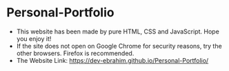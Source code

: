 # Personal-Portfolio
+ This website has been made by pure HTML, CSS and JavaScript. Hope you enjoy it!
+ If the site does not open on Google Chrome for security reasons, try the other browsers. Firefox is recommended.
+ The Website Link: https://dev-ebrahim.github.io/Personal-Portfolio/